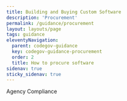```yaml
---
title: Building and Buying Custom Software
description: 'Procurement'
permalink: /guidance/procurement
layout: layouts/page
tags: guidance
eleventyNavigation:
  parent: codegov-guidance
  key: codegov-guidance-procurement
  order: 2
  title: How to procure software
sidenav: true
sticky_sidenav: true
---
```


Agency Compliance
